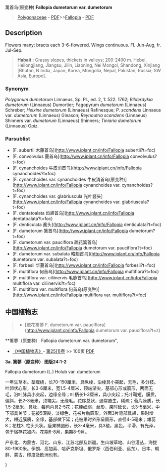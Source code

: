 篱首乌(原变种) **Fallopia dumetorum var. dumetorum**

> [Polygonaceae](http://www.iplant.cn/info/Polygonaceae?t=foc) - [PDF](http://www.iplant.cn/foc/pdf/Polygonaceae.pdf)>>[Fallopia](http://www.iplant.cn/info/Fallopia?t=foc) - [PDF](http://www.iplant.cn/foc/pdf/Fallopia.pdf)

## Description

Flowers many; bracts each 3-6-flowered. Wings continuous. Fl. Jun-Aug, fr. Jul-Sep.


> **Habait** : 
> Grassy slopes, thickets in valleys; 200-2400 m. Hebei, Heilongjiang, Jiangsu, Jilin, Liaoning, Nei Mongol, Shandong, Xinjiang [Bhutan, N India, Japan, Korea, Mongolia, Nepal, Pakistan, Russia; SW Asia, Europe].

### Synonym
*Polygonum* *dumetorum* Linnaeus, Sp. Pl., ed. 2, 1: 522. 1762; *Bilderdykia* *dumetorum* (Linnaeus) Dumortier; Fagopyrum *dumetorum* (Linnaeus) Schreber; *Helxine* *dumetorum* (Linnaeus) Rafinesque; *P*. *scandens* Linnaeus var. *dumetorum* (Linnaeus) Gleason; *Reynoutria* *scandens* (Linnaeus) Shinners var. *dumetorum* (Linnaeus) Shinners; *Tiniaria* *dumetorum* (Linnaeus) Opiz.

### Parsublist

* [F.  aubertii  木藤首乌](http://www.iplant.cn/info/Fallopia aubertii?t=foc)
* [F.  convolvulus  蔓首乌](http://www.iplant.cn/info/Fallopia convolvulus?t=foc)
* [F.  cynanchoides  牛皮消首乌](http://www.iplant.cn/info/Fallopia cynanchoides?t=foc)
* [F.  cynanchoides var. cynanchoides  牛皮消首乌(原变种)](http://www.iplant.cn/info/Fallopia cynanchoides var. cynanchoides?t=foc)
* [F.  cynanchoides var. glabriuscula  光叶酱头](http://www.iplant.cn/info/Fallopia cynanchoides var. glabriuscula?t=foc)
* [F.  dentatoalata  齿翅首乌](http://www.iplant.cn/info/Fallopia dentatoalata?t=foc)
* [F.  denticulata  酱头](http://www.iplant.cn/info/Fallopia denticulata?t=foc)
* [F.  dumetorum  篱首乌](http://www.iplant.cn/info/Fallopia dumetorum?t=foc)
* [F.  dumetorum var. pauciflora  疏花篱首乌](http://www.iplant.cn/info/Fallopia dumetorum var. pauciflora?t=foc)
* [F.  dumetorum var. subalata  略翅首乌](http://www.iplant.cn/info/Fallopia dumetorum var. subalata?t=foc)
* [F.  forbesii  华蔓首乌](http://www.iplant.cn/info/Fallopia forbesii?t=foc)
* [F.  multiflora  何首乌](http://www.iplant.cn/info/Fallopia multiflora?t=foc)
* [F.  multiflora var. ciliinervis  毛脉首乌](http://www.iplant.cn/info/Fallopia multiflora var. ciliinervis?t=foc)
* [F.  multiflora var. multiflora  何首乌(原变种)](http://www.iplant.cn/info/Fallopia multiflora var. multiflora?t=foc)

## 中国植物志

> * [疏花篱蓼  F.  dumetorum var. pauciflora](http://www.iplant.cn/info/Fallopia dumetorum var. pauciflora?t=z)


**篱蓼（原变种） Fallopia dumetorum var. dumetorum",

* [《中国植物志》](http://www.iplant.cn/frps)- [第25(1)卷](http://www.iplant.cn/frps/vol/25(1)) >> 100页 [PDF](http://www.iplant.cn/frps/pdf/25(1)/100a.pdf)


**3a. 篱蓼（原变种）   图版24:1-2**

Fallopia dumetorum (L.) Holub var. dumetorum

一年生草本。茎缠绕，长70-150厘米，具纵棱，沿棱具小突起，无毛，多分枝。叶卵状心形，长3-6厘米，宽1.5-4厘米，顶端渐尖，基部心形或箭形，两面无毛，沿叶脉具小突起，边缘全缘；叶柄长1-3厘米，具小突起；托叶鞘短，膜质，偏斜，长2-3毫米，顶端尖，无缘毛。花序总状，通常腋生，稀疏；苞片膜质，长1.5-2毫米，具脉，每苞内具2-5花；花梗细弱，丝形，果时延长，长3-5毫米，中下部具关节；花被5深裂，淡绿色，花被片椭圆形，外面3片背部具翅，果时增大，翅近膜质，全缘，基部微下延；花被果时外形呈圆形，直径4-5毫米；雄蕊8；花柱3, 柱头头状。瘦果椭圆形，长3-4毫米，具3棱，黑色，平滑，有光泽，包于宿存花被内。花期6-8月，果期8-9月。

产东北、内蒙古、河北、山东、江苏北部及新疆。生山坡草地、山谷灌丛，海拔80-1900米。伊朗、高加索、哈萨克斯坦、俄罗斯（西伯利亚、远东）、日本、朝鲜、蒙古、印度及欧洲也有。

}